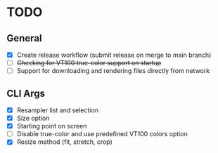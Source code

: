 # TODO

## General

- [x] Create release workflow (submit release on merge to main branch)
- [ ] ~~Checking for VT100 true-color support on startup~~
- [ ] Support for downloading and rendering files directly from network

## CLI Args

- [x] Resampler list and selection
- [x] Size option
- [x] Starting point on screen
- [ ] Disable true-color and use predefined VT100 colors option
- [x] Resize method (fit, stretch, crop)